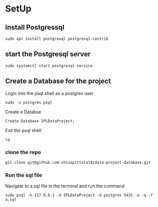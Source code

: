 # SetUp

## Install Postgressql 
```
sudo apt install postgresql postgresql-contrib
```

## start the Postgresql server
```
sudo systemctl start postgresql.service
```
## Create a Database for the project 

Login into the psql shell as a postgres user
```
sudo -u postgres psql
```
Create a Databse 
```
Create Database IPLDataProject;
```
Exit the psql shell
```
\q
```
### clone the repo
```
git clone git@github.com:shivapittala19/data-project-database.git
```
### Run the sql file 

Navigate to a.sql file in the terminal  and run the command

```
sudo psql -h 127.0.0.1 -d IPLDataProject -U postgres 5432 -a -q -f a.sql
```